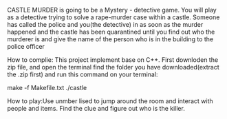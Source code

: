   CASTLE MURDER is going to be a Mystery - detective game.  You will play as a detective trying to solve a rape-murder case within a castle. Someone has called the police and you(the detective) in as soon as the murder happened and the castle has been quarantined until you find out who the murderer is and give the name of the person who is in the building to the police officer
  
How to complie: This project implement base on C++. First downloden the zip file, and open the terminal find the folder you have downloaded(extract the .zip first) and run this command on your terminal:

make -f Makefile.txt
./castle

How to play:Use unmber lised to jump around the room and interact with people and items. Find the clue and figure out who is the killer.



